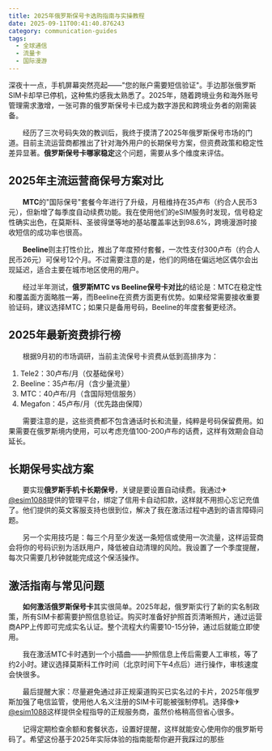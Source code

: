 ```yaml
---
title: 2025年俄罗斯保号卡选购指南与实操教程
date: 2025-09-11T00:41:40.876243
category: communication-guides
tags:
  - 全球通信
  - 流量卡
  - 国际漫游
---
```


深夜十一点，手机屏幕突然亮起——"您的账户需要短信验证"。手边那张俄罗斯SIM卡却早已停机，这种焦灼感我太熟悉了。2025年，随着跨境业务和海外账号管理需求激增，一张可靠的俄罗斯保号卡已成为数字游民和跨境业务者的刚需装备。

　　经历了三次号码失效的教训后，我终于摸清了2025年俄罗斯保号市场的门道。目前主流运营商都推出了针对海外用户的长期保号方案，但资费政策和稳定性差异显著。**俄罗斯保号卡哪家稳定**这个问题，需要从多个维度来评估。

## 2025年主流运营商保号方案对比

　　**MTC**的"国际保号"套餐今年进行了升级，月租维持在35卢布（约合人民币3元），但新增了每季度自动续费功能。我在使用他们的eSIM服务时发现，信号稳定性确实出色，在莫斯科、圣彼得堡等地的基站覆盖率达到98.6%，跨境漫游时接收短信的成功率也很高。

　　**Beeline**则主打性价比，推出了年度预付套餐，一次性支付300卢布（约合人民币26元）可保号12个月。不过需要注意的是，他们的网络在偏远地区偶尔会出现延迟，适合主要在城市地区使用的用户。

　　经过半年测试，**俄罗斯MTC vs Beeline保号卡对比**的结论是：MTC在稳定性和覆盖面方面略胜一筹，而Beeline在资费方面更有优势。如果经常需要接收重要验证码，建议选择MTC；如果只是备用号码，Beeline的年度套餐更经济。

## 2025年最新资费排行榜

　　根据9月初的市场调研，当前主流保号卡资费从低到高排序为：
1. Tele2：30卢布/月（仅基础保号）
2. Beeline：35卢布/月（含少量流量）
3. MTC：40卢布/月（含国际短信服务）
4. Megafon：45卢布/月（优先路由保障）

　　需要注意的是，这些资费都不包含通话时长和流量，纯粹是号码保留费用。如果需要在俄罗斯境内使用，可以考虑充值100-200卢布的话费，这样有效期会自动延长。

## 长期保号实战方案

　　要实现**俄罗斯手机卡长期保号**，关键是要设置自动续费。我通过✈[@esim1088](https://t.me/s/esim1088)提供的管理平台，绑定了信用卡自动扣款，这样就不用担心忘记充值了。他们提供的英文客服支持也很到位，解决了我在激活过程中遇到的语言障碍问题。

　　另一个实用技巧是：每三个月至少发送一条短信或使用一次流量，这样运营商会将你的号码识别为活跃用户，降低被自动清理的风险。我设置了一个季度提醒，每次只需要几秒钟就能完成这个保活操作。

## 激活指南与常见问题

　　**如何激活俄罗斯保号卡**其实很简单。2025年起，俄罗斯实行了新的实名制政策，所有SIM卡都需要护照信息验证。购买时准备好护照首页清晰照片，通过运营商APP上传即可完成实名认证。整个流程大约需要10-15分钟，通过后就能立即使用。

　　我在激活MTC卡时遇到一个小插曲——护照信息上传后需要人工审核，等了约2小时。建议选择莫斯科工作时间（北京时间下午4点后）进行操作，审核速度会快很多。

　　最后提醒大家：尽量避免通过非正规渠道购买已实名过的卡片，2025年俄罗斯加强了电信监管，使用他人名义注册的SIM卡可能被强制停机。选择像✈[@esim1088](https://t.me/s/esim1088)这样提供全程指导的正规服务商，虽然价格稍高但省心很多。

　　记得定期检查余额和套餐状态，设置好提醒，这样就能安心使用你的俄罗斯号码了。希望这份基于2025年实际体验的指南能帮你避开我踩过的那些